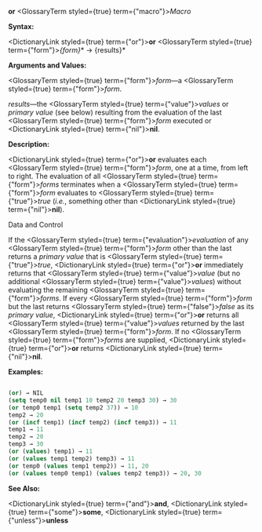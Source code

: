 **or** <GlossaryTerm styled={true} term={"macro"}><i>Macro</i></GlossaryTerm> 



**Syntax:** 



<DictionaryLink styled={true} term={"or"}><b>or</b></DictionaryLink> <GlossaryTerm styled={true} term={"form"}><i>\{form\}</i></GlossaryTerm>\* → \{results\}\* 



**Arguments and Values:** 



<GlossaryTerm styled={true} term={"form"}><i>form</i></GlossaryTerm>—a <GlossaryTerm styled={true} term={"form"}><i>form</i></GlossaryTerm>. 



*results*—the <GlossaryTerm styled={true} term={"value"}><i>values</i></GlossaryTerm> or *primary value* (see below) resulting from the evaluation of the last <GlossaryTerm styled={true} term={"form"}><i>form</i></GlossaryTerm> executed or <DictionaryLink styled={true} term={"nil"}><b>nil</b></DictionaryLink>. 



**Description:** 



<DictionaryLink styled={true} term={"or"}><b>or</b></DictionaryLink> evaluates each <GlossaryTerm styled={true} term={"form"}><i>form</i></GlossaryTerm>, one at a time, from left to right. The evaluation of all <GlossaryTerm styled={true} term={"form"}><i>forms</i></GlossaryTerm> terminates when a <GlossaryTerm styled={true} term={"form"}><i>form</i></GlossaryTerm> evaluates to <GlossaryTerm styled={true} term={"true"}><i>true</i></GlossaryTerm> (*i.e.*, something other than <DictionaryLink styled={true} term={"nil"}><b>nil</b></DictionaryLink>). 



Data and Control 











If the <GlossaryTerm styled={true} term={"evaluation"}><i>evaluation</i></GlossaryTerm> of any <GlossaryTerm styled={true} term={"form"}><i>form</i></GlossaryTerm> other than the last returns a *primary value* that is <GlossaryTerm styled={true} term={"true"}><i>true</i></GlossaryTerm>, <DictionaryLink styled={true} term={"or"}><b>or</b></DictionaryLink> immediately returns that <GlossaryTerm styled={true} term={"value"}><i>value</i></GlossaryTerm> (but no additional <GlossaryTerm styled={true} term={"value"}><i>values</i></GlossaryTerm>) without evaluating the remaining <GlossaryTerm styled={true} term={"form"}><i>forms</i></GlossaryTerm>. If every <GlossaryTerm styled={true} term={"form"}><i>form</i></GlossaryTerm> but the last returns <GlossaryTerm styled={true} term={"false"}><i>false</i></GlossaryTerm> as its *primary value*, <DictionaryLink styled={true} term={"or"}><b>or</b></DictionaryLink> returns all <GlossaryTerm styled={true} term={"value"}><i>values</i></GlossaryTerm> returned by the last <GlossaryTerm styled={true} term={"form"}><i>form</i></GlossaryTerm>. If no <GlossaryTerm styled={true} term={"form"}><i>forms</i></GlossaryTerm> are supplied, <DictionaryLink styled={true} term={"or"}><b>or</b></DictionaryLink> returns <DictionaryLink styled={true} term={"nil"}><b>nil</b></DictionaryLink>. 



**Examples:**
```lisp

(or) → NIL 
(setq temp0 nil temp1 10 temp2 20 temp3 30) → 30 
(or temp0 temp1 (setq temp2 37)) → 10 
temp2 → 20 
(or (incf temp1) (incf temp2) (incf temp3)) → 11 
temp1 → 11 
temp2 → 20 
temp3 → 30 
(or (values) temp1) → 11 
(or (values temp1 temp2) temp3) → 11 
(or temp0 (values temp1 temp2)) → 11, 20 
(or (values temp0 temp1) (values temp2 temp3)) → 20, 30 

```
**See Also:** 



<DictionaryLink styled={true} term={"and"}><b>and</b></DictionaryLink>, <DictionaryLink styled={true} term={"some"}><b>some</b></DictionaryLink>, <DictionaryLink styled={true} term={"unless"}><b>unless</b></DictionaryLink> 



